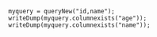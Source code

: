 
```luceescript+trycf
myquery = queryNew("id,name");
writeDump(myquery.columnexists("age"));
writeDump(myquery.columnexists("name"));
```
